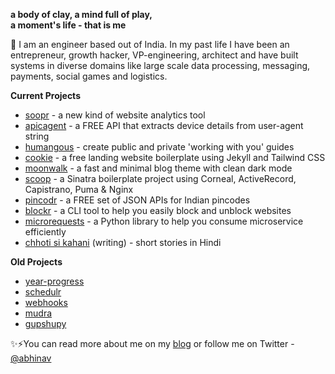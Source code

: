 <!--
**abhinavs/abhinavs** is a ✨ _special_ ✨ repository because its `README.md` (this file) appears on your GitHub profile.

Here are some ideas to get you started:

- 🔭 I’m currently working on ...
- 🌱 I’m currently learning ...
- 👯 I’m looking to collaborate on ...
- 🤔 I’m looking for help with ...
- 💬 Ask me about ...
- 📫 How to reach me: ...
- 😄 Pronouns: ...
- ⚡ Fun fact: ...
-->

**a body of clay, a mind full of play,  
a moment's life - that is me**

👋 I am an engineer based out of India. In my past life I have been an entrepreneur, growth hacker, VP-engineering, architect and have built systems in diverse domains like large scale data processing, messaging, payments, social games and logistics.

**Current Projects**

*   [soopr](https://www.soopr.co) - a new kind of website analytics tool
*   [apicagent](https://www.apicagent.com) - a FREE API that extracts device details from user-agent string
*   [humangous](https://www.humangous.co) - create public and private 'working with you' guides
*   [cookie](https://github.com/abhinavs/cookie) - a free landing website boilerplate using Jekyll and Tailwind CSS
*   [moonwalk](https://www.abhinav.co/moonwalk) - a fast and minimal blog theme with clean dark mode
*   [scoop](https://www.abhinav.co/scoop) - a Sinatra boilerplate project using Corneal, ActiveRecord, Capistrano, Puma & Nginx
*   [pincodr](https://github.com/abhinavs/pincodr) - a FREE set of JSON APIs for Indian pincodes
*   [blockr](https://www.abhinav.co/blockr) - a CLI tool to help you easily block and unblock websites
*   [microrequests](https://www.abhinav.co/microrequests) - a Python library to help you consume microservice efficiently
*   [chhoti si kahani](https://chhotisikahani.substack.com/) (writing) - short stories in Hindi

**Old Projects**

*   [year-progress](https://year-progress.herokuapp.com/)
*   [schedulr](https://github.com/abhinavs/scheduler_service)
*   [webhooks](https://github.com/abhinavs/webhooks)
*   [mudra](https://github.com/abhinavs/mudra)
*   [gupshupy](https://github.com/abhinavs/gupshupy)

✨⚡You can read more about me on my [blog](https://www.abhinav.co/about/) or follow me on Twitter - [@abhinav](https://twitter.com/abhinav)

